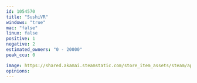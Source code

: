 ```yaml
---
id: 1054570
title: "SushiVR"
windows: "true"
mac: "false"
linux: false
positive: 1
negative: 2
estimated_owners: "0 - 20000"
peak_ccu: 0

image: https://shared.akamai.steamstatic.com/store_item_assets/steam/apps/1054570/header.jpg?t=1615213865
opinions:
---
```

